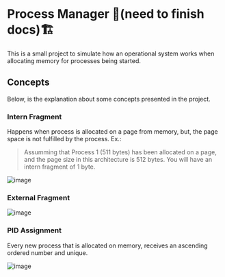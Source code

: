 # Process Manager 🚧(need to finish docs)🏗️

This is a small project to simulate how an operational system works when allocating memory for processes being started.

## Concepts

Below, is the explanation about some concepts presented in the project.

### Intern Fragment

Happens when process is allocated on a page from memory, but, the page space is not fulfilled by the process. Ex.:

> Assumming that Process 1 (511 bytes) has been allocated on a page, and the page size in this architecture is 512 bytes. You will have an intern fragment of 1 byte.

![image](https://user-images.githubusercontent.com/61251953/122653593-f6cec400-d11b-11eb-9233-21247d0e7586.png)

### External Fragment

![image](https://user-images.githubusercontent.com/61251953/122653691-aa37b880-d11c-11eb-926f-72aea148850a.png)

### PID Assignment

Every new process that is allocated on memory, receives an ascending ordered number and unique.

![image](https://user-images.githubusercontent.com/61251953/122653618-267dcc00-d11c-11eb-9b31-99211b82b2c6.png)
